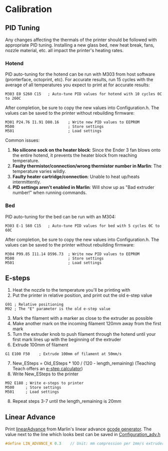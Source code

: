 # Calibration

## PID Tuning
Any changes affecting the thermals of the printer should be followed with appropriate PID tuning. Installing a new glass bed, new heat break, fans, nozzle material, etc. all impact the printer's heating rates.
### Hotend
PID auto-tuning for the hotend can be run with M303 from host software (pronterface, octoprint, etc). For accurate results, run 15 cycles with the average of all temperatures you expect to print at for accurate results:
```gcode
M303 E0 S260 C15   ; Auto-tune PID values for hotend with 10 cycles 0C to 260C
```
After completion, be sure to copy the new values into Configuration.h. The values can be saved to the printer without rebuilding firmware:
```gcode
M301 P24.76 I1.91 D80.16    ; Write new PID values to EEPROM
M500                        ; Store settings
M501                        ; Load settings
```
Common issues:
1. **No silicone sock on the heater block**: Since the Ender 3 fan blows onto the entire hotend, it prevents the heater block from reaching temperature.
2. **Faulty thermistor/connection/wrong thermistor number in Marlin**: The temperature varies wildly.
3. **Faulty heater cartridge/connection**: Unable to heat up/heats intermittently.
4. **PID settings aren't enabled in Marlin**: Will show up as "Bad extruder number!" when running commands.

### Bed
PID auto-tuning for the bed can be run with an M304:
```gcode
M303 E-1 S60 C15   ; Auto-tune PID values for bed with 5 cycles 0C to 60C
```
After completion, be sure to copy the new values into Configuration.h. The values can be saved to the printer without rebuilding firmware:
```gcode
M304 P99.85 I11.14 D596.73  ; Write new PID values to EEPROM
M500                        ; Store settings
M501                        ; Load settings
```

## E-steps
1. Heat the nozzle to the temperature you'll be printing with
2. Put the printer in relative position, and print out the old e-step value
```gcode
G91 ; Relative positioning
M92 ; The "E" parameter is the old e-step value
```
3. Mark the filament with a marker as close to the extruder as possible
4. Make another mark on the incoming filament 120mm away from the first mark
5. Turn the extruder knob to push filament through the hotend until your first mark lines up with the beginning of the extruder
6. Extrude 100mm of filament
```gcode
G1 E100 F50    ; Extrude 100mm of filament at 50mm/s
```
7. New_ESteps = Old_ESteps * 100 / (120 - length_remaining) (Teaching Teach offers an [e-step calculator](https://teachingtechyt.github.io/calibration.html#esteps))
8. Write New_ESteps to the printer
```gcode
M92 E188 ; Write e-steps to printer
M500     ; Store settings
M501     ; Load settings
```
8. Repeat steps 3-7 until the length_remaining is 20mm

## Linear Advance
Print [linearAdvance](linearAdvance.gcode) from Marlin's linear advance [gcode generator](https://marlinfw.org/tools/lin_advance/k-factor.html). The value next to the line which looks best can be saved in [Configuration_adv.h](https://github.com/fordaj/Ender-3/blob/main/Firmware/Marlin/Configuration_adv.h)
```cpp
#define LIN_ADVANCE_K 0.3    // Unit: mm compression per 1mm/s extruder speed
```